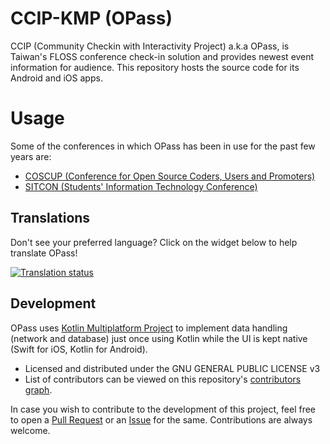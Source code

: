 # CCIP-KMP (OPass)

CCIP (Community Checkin with Interactivity Project) a.k.a OPass, is Taiwan's FLOSS conference check-in
solution and provides newest event information for audience. This repository hosts the source code for
its Android and iOS apps.

# Usage

Some of the conferences in which OPass has been in use for the past few years are:

- [COSCUP (Conference for Open Source Coders, Users and Promoters)](https://coscup.org/)
- [SITCON (Students' Information Technology Conference)](https://sitcon.org/)

## Translations

Don't see your preferred language? Click on the widget below to help translate OPass!

<a href="https://hosted.weblate.org/engage/opass/">
  <img src="https://hosted.weblate.org/widgets/opass/-/287x66-grey.png" alt="Translation status" />
</a>

## Development

OPass uses [Kotlin Multiplatform Project](https://www.jetbrains.com/kotlin-multiplatform/) to
implement data handling (network and database) just once using Kotlin while the UI is kept native (Swift for iOS, Kotlin for Android).

- Licensed and distributed under the GNU GENERAL PUBLIC LICENSE v3
- List of contributors can be viewed on this repository's [contributors graph](https://github.com/CCIP-App/CCIP-Android/graphs/contributors).

In case you wish to contribute to the development of this project, feel free to open a [Pull Request](https://github.com/CCIP-App/CCIP-Android/pulls)
or an [Issue](https://github.com/CCIP-App/CCIP-Android/issues) for the same. Contributions are always welcome.
